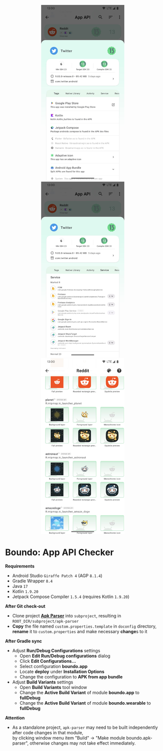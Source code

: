 <p align="center">
  <img src="doconfig/markdown/shot1.png" width="270">
  <img src="doconfig/markdown/shot2.png" width="270">
  <img src="doconfig/markdown/shot3.png" width="270">
</p>

# Boundo: App API Checker

**Requirements**
- Android Studio `Giraffe Patch 4` (AGP `8.1.4`)
- Gradle Wrapper `8.4`
- Java `17`
- Kotlin `1.9.20`
- Jetpack Compose Compiler `1.5.4` (requires Kotlin `1.9.20`)

**After Git check-out**
- Clone project [**Apk Parser**](https://github.com/cliuff/apk-parser.git) into `subproject`, resulting in `ROOT_DIR/subproject/apk-parser`
- **Copy** the file named `custom.properties.template` in `doconfig` directory,
  **rename** it to `custom.properties` and make necessary **change**s to it

**After Gradle sync**
- Adjust **Run/Debug Configurations** settings
    - Open **Edit Run/Debug configurations** dialog
    - Click **Edit Configurations...**
    - Select configuration **boundo.app**
    - Locate **deploy** under **Installation Options**
    - Change the configuration to **APK from app bundle**
- Adjust **Build Variants** settings
    - Open **Build Variants** tool window
    - Change the **Active Build Variant** of module **boundo.app** to **fullDebug**
    - Change the **Active Build Variant** of module **boundo.wearable** to **fullDebug**

**Attention**
- As a standalone project, `apk-parser` may need to be built independently after code changes in that module,  
  by clicking window menu item "Build" -> "Make module boundo.apk-parser",
  otherwise changes may not take effect immediately.
